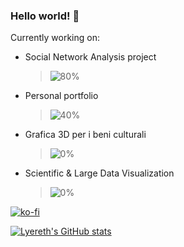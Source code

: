 ### Hello world! 👋

Currently working on:
- Social Network Analysis project 
  > ![80%](https://progress-bar.dev/80)
- Personal portfolio 
  > ![40%](https://progress-bar.dev/40)
- Grafica 3D per i beni culturali
  > ![0%](https://progress-bar.dev/0)
- Scientific & Large Data Visualization
  > ![0%](https://progress-bar.dev/0)


[![ko-fi](https://ko-fi.com/img/githubbutton_sm.svg)](https://ko-fi.com/X8X092BO)

[![Lyereth's GitHub stats](https://github-readme-stats.vercel.app/api?username=lyereth&show_icons=true&theme=tokyonight)](https://github.com/anuraghazra/github-readme-stats)

